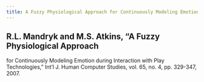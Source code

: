 ```yaml
---
title: A Fuzzy Physiological Approach for Continuously Modeling Emotion during Interaction with Play Technologies
---
```


## R.L. Mandryk and M.S. Atkins, “A Fuzzy Physiological Approach
for Continuously Modeling Emotion during Interaction with Play
Technologies,” Int’l J. Human Computer Studies, vol. 65, no. 4,
pp. 329-347, 2007.